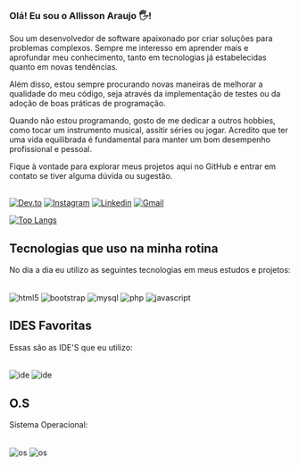 ### Olá! Eu sou o Allisson Araujo 🖐️!
Sou um desenvolvedor de software apaixonado por criar soluções  para problemas complexos. Sempre me interesso em aprender mais e aprofundar meu conhecimento, tanto em tecnologias já estabelecidas quanto em novas tendências.

Além disso, estou sempre procurando novas maneiras de melhorar a qualidade do meu código, seja através da implementação de testes ou da adoção de boas práticas de programação.

Quando não estou programando, gosto de me dedicar a outros hobbies, como tocar um instrumento musical, assitir séries ou jogar. Acredito que ter uma vida equilibrada é fundamental para manter um bom desempenho profissional e pessoal.

Fique à vontade para explorar meus projetos aqui no GitHub e entrar em contato se tiver alguma dúvida ou sugestão. 
<br>
<br>

[![Dev.to](https://img.shields.io/badge/dev.to-0A0A0A?style=for-the-badge&logo=devdotto&logoColor=white)](https://dev.to/allissonaraujo)
[![Instagram](	https://img.shields.io/badge/Instagram-E4405F?style=for-the-badge&logo=instagram&logoColor=white)](https://instagram.com/alagoano.codes)
[![Linkedin](https://img.shields.io/badge/LinkedIn-0077B5?style=for-the-badge&logo=linkedin&logoColor=white
)](https://www.linkedin.com/in/allissonrafaelaraujo/)
[![Gmail](https://img.shields.io/badge/Gmail-D14836?style=for-the-badge&logo=gmail&logoColor=white)](mailto:allissondebrito@gmail.com)


[![Top Langs](https://github-readme-stats.vercel.app/api/top-langs/?username=allissonaraujo&layout=compact)](https://github.com/anuraghazra/github-readme-stats)


## Tecnologias que uso na minha rotina
No dia a dia eu utilizo as seguintes tecnologias em meus estudos e projetos:

<div style="display: inline_block"><br>
	<img src="https://img.shields.io/badge/HTML5-E34F26?style=for-the-badge&logo=html5&logoColor=white" align="center" alt="html5">
	<img src="https://img.shields.io/badge/Bootstrap-563D7C?style=for-the-badge&logo=bootstrap&logoColor=white" align="center" alt="bootstrap">
	<img src="https://img.shields.io/badge/MySQL-00000F?style=for-the-badge&logo=mysql&logoColor=white" align="center" alt="mysql">
	<img src="https://img.shields.io/badge/PHP-777BB4?style=for-the-badge&logo=php&logoColor=white" alt="php" align="center">
	<img src="https://img.shields.io/badge/JavaScript-F7DF1E?style=for-the-badge&logo=javascript&logoColor=black" alt="javascript" align="center">
</div>

## IDES Favoritas
Essas são as IDE'S que eu utilizo:

<div style="display: inline-block"><br>
	<img src="http://img.shields.io/badge/-PHPStorm-181717?style=for-the-badge&logo=phpstorm&logoColor=white" alt="ide" align="center">
	<img src="https://img.shields.io/badge/Visual_Studio_Code-0078D4?style=for-the-badge&logo=visual%20studio%20code&logoColor=white" alt="ide" align="center">
</div>

## O.S 
Sistema Operacional:

<div style="display: inline-block"><br>
	<img src="https://img.shields.io/badge/Ubuntu-E95420?style=for-the-badge&logo=ubuntu&logoColor=white" alt="os" align="center">
	<img src="https://img.shields.io/badge/Windows-0078D6?style=for-the-badge&logo=windows&logoColor=white" alt="os" align="center">
</div>


